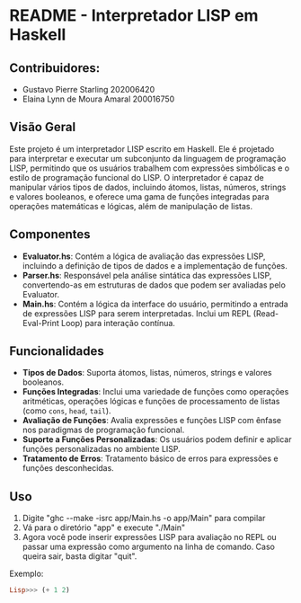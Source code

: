 # README - Interpretador LISP em Haskell

## Contribuidores:
- Gustavo Pierre Starling 202006420
- Elaina Lynn de Moura Amaral 200016750

## Visão Geral

Este projeto é um interpretador LISP escrito em Haskell. Ele é projetado para interpretar e executar um subconjunto da linguagem de programação LISP, permitindo que os usuários trabalhem com expressões simbólicas e o estilo de programação funcional do LISP. O interpretador é capaz de manipular vários tipos de dados, incluindo átomos, listas, números, strings e valores booleanos, e oferece uma gama de funções integradas para operações matemáticas e lógicas, além de manipulação de listas.

## Componentes

- **Evaluator.hs**: Contém a lógica de avaliação das expressões LISP, incluindo a definição de tipos de dados e a implementação de funções.
- **Parser.hs**: Responsável pela análise sintática das expressões LISP, convertendo-as em estruturas de dados que podem ser avaliadas pelo Evaluator.
- **Main.hs**: Contém a lógica da interface do usuário, permitindo a entrada de expressões LISP para serem interpretadas. Inclui um REPL (Read-Eval-Print Loop) para interação contínua.

## Funcionalidades

- **Tipos de Dados**: Suporta átomos, listas, números, strings e valores booleanos.
- **Funções Integradas**: Inclui uma variedade de funções como operações aritméticas, operações lógicas e funções de processamento de listas (como `cons`, `head`, `tail`).
- **Avaliação de Funções**: Avalia expressões e funções LISP com ênfase nos paradigmas de programação funcional.
- **Suporte a Funções Personalizadas**: Os usuários podem definir e aplicar funções personalizadas no ambiente LISP.
- **Tratamento de Erros**: Tratamento básico de erros para expressões e funções desconhecidas.

## Uso

1. Digite "ghc --make -isrc app/Main.hs -o app/Main" para compilar
2. Vá para o diretório "app" e execute "./Main"
3. Agora você pode inserir expressões LISP para avaliação no REPL ou passar uma expressão como argumento na linha de comando. Caso queira sair, basta digitar "quit".

Exemplo:

```haskell
Lisp>>> (+ 1 2)
```
